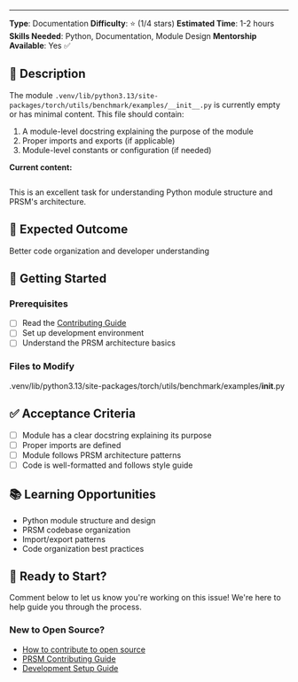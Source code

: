 ---
**Type**: Documentation
**Difficulty**: ⭐ (1/4 stars)
**Estimated Time**: 1-2 hours
**Skills Needed**: Python, Documentation, Module Design
**Mentorship Available**: Yes ✅

## 📝 Description

The module `.venv/lib/python3.13/site-packages/torch/utils/benchmark/examples/__init__.py` is currently empty or has minimal content. This file should contain:

1. A module-level docstring explaining the purpose of the module
2. Proper imports and exports (if applicable)
3. Module-level constants or configuration (if needed)

**Current content:**
```python

```

This is an excellent task for understanding Python module structure and PRSM's architecture.

## 🎯 Expected Outcome

Better code organization and developer understanding

## 🚀 Getting Started

### Prerequisites
- [ ] Read the [Contributing Guide](../../CONTRIBUTING.md)
- [ ] Set up development environment
- [ ] Understand the PRSM architecture basics

### Files to Modify
.venv/lib/python3.13/site-packages/torch/utils/benchmark/examples/__init__.py

## ✅ Acceptance Criteria

- [ ] Module has a clear docstring explaining its purpose
- [ ] Proper imports are defined
- [ ] Module follows PRSM architecture patterns
- [ ] Code is well-formatted and follows style guide

## 📚 Learning Opportunities

- Python module structure and design
- PRSM codebase organization
- Import/export patterns
- Code organization best practices

## 🤝 Ready to Start?

Comment below to let us know you're working on this issue! We're here to help guide you through the process.

### New to Open Source?
- [How to contribute to open source](https://opensource.guide/how-to-contribute/)
- [PRSM Contributing Guide](../../CONTRIBUTING.md)
- [Development Setup Guide](../../docs/DEVELOPMENT_SETUP.md)
